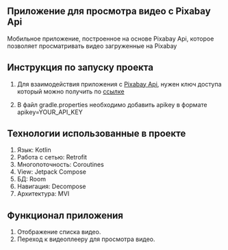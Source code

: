 ## Приложение для просмотра видео с Pixabay Api

Мобильное приложение, построенное на основе Pixabay Api, которое позволяет просматривать видео загруженные на Pixabay


## Инструкция по запуску проекта

1. Для взаимодействия приложения с [Pixabay Api](https://pixabay.com/api/docs/), нужен ключ доступа который можно получить по 
[ссылке](https://pixabay.com/api/docs/)

2. В файл gradle.properties необходимо добавить apikey в формате
apikey=YOUR_API_KEY


## Технологии использованные в проекте

1. Язык: Kotlin
2. Работа с сетью: Retrofit
3. Многопоточность: Coroutines
4. View: Jetpack Compose
5. БД: Room
6. Навигация: Decompose
7. Архитектура: MVI


## Функционал приложения

1. Отображение списка видео.
2. Переход к видеоплееру для просмотра видео.

